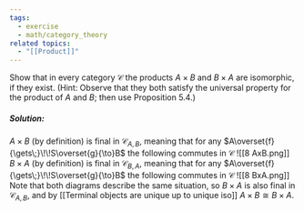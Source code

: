 ```yaml
---
tags:
  - exercise
  - math/category_theory
related topics:
  - "[[Product]]"
---
```

Show that in every category $\mathcal{C}$ the products $A \times B$ and $B \times A$ are isomorphic, if they exist. (Hint: Observe that they both satisfy the universal property for the product of $A$ and $B$; then use Proposition 5.4.)
##### Solution:
$A\times B$ (by definition) is final in $\mathcal{C}_{A,B}$, meaning that for any $A\overset{f}{\gets\;}\!\!S\overset{g}{\to}B$ the following commutes in $\mathcal{C}$
![[8 AxB.png]]
$B\times A$ (by definition) is final in $\mathcal{C}_{B,A}$, meaning that for any $A\overset{f}{\gets\;}\!\!S\overset{g}{\to}B$ the following commutes in $\mathcal{C}$
![[8 BxA.png]]
Note that both diagrams describe the same situation, so $B\times A$ is also final in $\mathcal{C}_{A,B}$, and by [[Terminal objects are unique up to unique iso]] $A\times B\cong B\times A$.